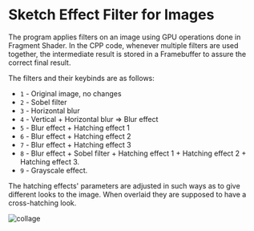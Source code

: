 # Sketch Effect Filter for Images

The program applies filters on an image using GPU operations done in Fragment Shader. In the CPP code, whenever multiple filters are used together, the intermediate result is stored in a Framebuffer to assure the correct final result.

The filters and their keybinds are as follows:

- `1` - Original image, no changes
- `2` - Sobel filter
- `3` - Horizontal blur
- `4` - Vertical + Horizontal blur => Blur effect
- `5` - Blur effect + Hatching effect 1
- `6` - Blur effect + Hatching effect 2
- `7` - Blur effect + Hatching effect 3
- `8` - Blur effect + Sobel filter + Hatching effect 1 + Hatching effect 2 + Hatching effect 3.
- `9` - Grayscale effect.

The hatching effects' parameters are adjusted in such ways as to give different looks to the image. When overlaid they are supposed to have a cross-hatching look.


![collage](https://github.com/user-attachments/assets/2e88d5d2-4cf8-4a71-a092-8acf6438f31a)
